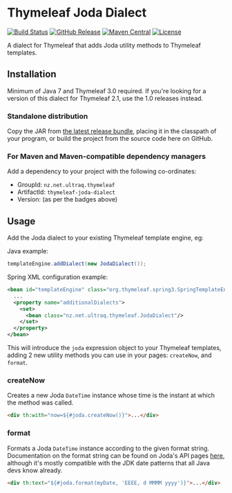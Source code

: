 
Thymeleaf Joda Dialect
======================

[![Build Status](https://travis-ci.org/ultraq/thymeleaf-joda-dialect.svg?branch=master)](https://travis-ci.org/ultraq/thymeleaf-joda-dialect)
[![GitHub Release](https://img.shields.io/github/release/ultraq/thymeleaf-joda-dialect.svg?maxAge=3600)](https://github.com/ultraq/thymeleaf-joda-dialect/releases/latest)
[![Maven Central](https://img.shields.io/maven-central/v/nz.net.ultraq.thymeleaf/thymeleaf-joda-dialect.svg?maxAge=3600)](http://search.maven.org/#search|ga|1|g%3A%22nz.net.ultraq.thymeleaf%22%20AND%20a%3A%22thymeleaf-joda-dialect%22)
[![License](https://img.shields.io/github/license/ultraq/thymeleaf-joda-dialect.svg?maxAge=2592000)](https://github.com/ultraq/thymeleaf-joda-dialect/blob/master/LICENSE.txt)

A dialect for Thymeleaf that adds Joda utility methods to Thymeleaf templates.


Installation
------------

Minimum of Java 7 and Thymeleaf 3.0 required.  If you're looking for a version
of this dialect for Thymeleaf 2.1, use the 1.0 releases instead.

### Standalone distribution
Copy the JAR from [the latest release bundle](https://github.com/ultraq/thymeleaf-joda-dialect/releases),
placing it in the classpath of your program, or build the project from the
source code here on GitHub.

### For Maven and Maven-compatible dependency managers
Add a dependency to your project with the following co-ordinates:

 - GroupId: `nz.net.ultraq.thymeleaf`
 - ArtifactId: `thymeleaf-joda-dialect`
 - Version: (as per the badges above)


Usage
-----

Add the Joda dialect to your existing Thymeleaf template engine, eg:

Java example:

```java
templateEngine.addDialect(new JodaDialect());
```

Spring XML configuration example:

```xml
<bean id="templateEngine" class="org.thymeleaf.spring3.SpringTemplateEngine">
  ...
  <property name="additionalDialects">
    <set>
      <bean class="nz.net.ultraq.thymeleaf.JodaDialect"/>
    </set>
  </property>
</bean>
```

This will introduce the `joda` expression object to your Thymeleaf templates,
adding 2 new utility methods you can use in your pages: `createNow`, and `format`.

### createNow

Creates a new Joda `DateTime` instance whose time is the instant at which the
method was called.

```html
<div th:with="now=${#joda.createNow()}">...</div>
```

### format

Formats a Joda `DateTime` instance according to the given format string.
Documentation on the format string can be found on Joda's API pages
[here](http://www.joda.org/joda-time/apidocs/org/joda/time/format/DateTimeFormat.html),
although it's mostly compatible with the JDK date patterns that all Java devs
know already.

```html
<div th:text="${#joda.format(myDate, 'EEEE, d MMMM yyyy')}">...</div>
```

